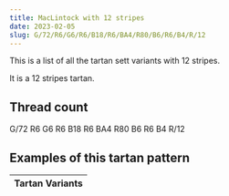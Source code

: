 ```yaml
---
title: MacLintock with 12 stripes
date: 2023-02-05
slug: G/72/R6/G6/R6/B18/R6/BA4/R80/B6/R6/B4/R/12
---
```

This is a list of all the tartan sett variants with 12 stripes.

It is a 12 stripes tartan.


## Thread count
G/72 R6 G6 R6 B18 R6 BA4 R80 B6 R6 B4 R/12

## Examples of this tartan pattern

| Tartan Variants |
|---------------|
